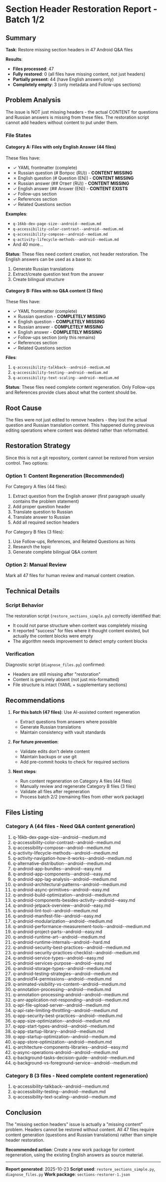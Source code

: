 # Section Header Restoration Report - Batch 1/2

## Summary

**Task**: Restore missing section headers in 47 Android Q&A files

**Results**:
- **Files processed**: 47
- **Fully restored**: 0 (all files have missing content, not just headers)
- **Partially present**: 44 (have English answers only)
- **Completely empty**: 3 (only metadata and Follow-ups sections)

## Problem Analysis

The issue is NOT just missing headers - the actual CONTENT for questions and Russian answers is missing from these files. The restoration script cannot add headers without content to put under them.

### File States

#### Category A: Files with only English Answer (44 files)
These files have:
- ✓ YAML frontmatter (complete)
- ✗ Russian question (# Вопрос (RU)) - **CONTENT MISSING**
- ✗ English question (# Question (EN)) - **CONTENT MISSING**
- ✗ Russian answer (## Ответ (RU)) - **CONTENT MISSING**
- ✓ English answer (## Answer (EN)) - **CONTENT EXISTS**
- ✓ Follow-ups section
- ✓ References section
- ✓ Related Questions section

**Examples**:
- `q-16kb-dex-page-size--android--medium.md`
- `q-accessibility-color-contrast--android--medium.md`
- `q-accessibility-compose--android--medium.md`
- `q-activity-lifecycle-methods--android--medium.md`
- And 40 more...

**Status**: These files need content creation, not header restoration. The English answers can be used as a base to:
1. Generate Russian translations
2. Extract/create question text from the answer
3. Create bilingual structure

#### Category B: Files with no Q&A content (3 files)
These files have:
- ✓ YAML frontmatter (complete)
- ✗ Russian question - **COMPLETELY MISSING**
- ✗ English question - **COMPLETELY MISSING**
- ✗ Russian answer - **COMPLETELY MISSING**
- ✗ English answer - **COMPLETELY MISSING**
- ✓ Follow-ups section (only this remains)
- ✓ References section
- ✓ Related Questions section

**Files**:
1. `q-accessibility-talkback--android--medium.md`
2. `q-accessibility-testing--android--medium.md`
3. `q-accessibility-text-scaling--android--medium.md`

**Status**: These files need complete content regeneration. Only Follow-ups and References provide clues about what the content should be.

## Root Cause

The files were not just edited to remove headers - they lost the actual question and Russian translation content. This happened during previous editing operations where content was deleted rather than reformatted.

## Restoration Strategy

Since this is not a git repository, content cannot be restored from version control. Two options:

### Option 1: Content Regeneration (Recommended)
For Category A files (44 files):
1. Extract question from the English answer (first paragraph usually contains the problem statement)
2. Add proper question header
3. Translate question to Russian
4. Translate answer to Russian
5. Add all required section headers

For Category B files (3 files):
1. Use Follow-ups, References, and Related Questions as hints
2. Research the topic
3. Generate complete bilingual Q&A content

### Option 2: Manual Review
Mark all 47 files for human review and manual content creation.

## Technical Details

### Script Behavior
The restoration script (`restore_sections_simple.py`) correctly identified that:
- It could not parse structure when content was completely missing
- It reported "success" for files where it thought content existed, but actually the content blocks were empty
- The algorithm needs improvement to detect empty content blocks

### Verification
Diagnostic script (`diagnose_files.py`) confirmed:
- Headers are still missing after "restoration"
- Content is genuinely absent (not just mis-formatted)
- File structure is intact (YAML + supplementary sections)

## Recommendations

1. **For this batch (47 files)**: Use AI-assisted content regeneration
   - Extract questions from answers where possible
   - Generate Russian translations
   - Maintain consistency with vault standards

2. **For future prevention**:
   - Validate edits don't delete content
   - Maintain backups or use git
   - Add pre-commit hooks to check for required sections

3. **Next steps**:
   - Run content regeneration on Category A files (44 files)
   - Manually review and regenerate Category B files (3 files)
   - Validate all files after regeneration
   - Process batch 2/2 (remaining files from other work package)

## Files Listing

### Category A (44 files - Need Q&A content generation)
1. q-16kb-dex-page-size--android--medium.md
2. q-accessibility-color-contrast--android--medium.md
3. q-accessibility-compose--android--medium.md
4. q-activity-lifecycle-methods--android--medium.md
5. q-activity-navigation-how-it-works--android--medium.md
6. q-alternative-distribution--android--medium.md
7. q-android-app-bundles--android--easy.md
8. q-android-app-components--android--easy.md
9. q-android-app-lag-analysis--android--medium.md
10. q-android-architectural-patterns--android--medium.md
11. q-android-async-primitives--android--easy.md
12. q-android-build-optimization--android--medium.md
13. q-android-components-besides-activity--android--easy.md
14. q-android-jetpack-overview--android--easy.md
15. q-android-lint-tool--android--medium.md
16. q-android-manifest-file--android--easy.md
17. q-android-modularization--android--medium.md
18. q-android-performance-measurement-tools--android--medium.md
19. q-android-project-parts--android--easy.md
20. q-android-runtime-art--android--medium.md
21. q-android-runtime-internals--android--hard.md
22. q-android-security-best-practices--android--medium.md
23. q-android-security-practices-checklist--android--medium.md
24. q-android-service-types--android--easy.md
25. q-android-services-purpose--android--easy.md
26. q-android-storage-types--android--medium.md
27. q-android-testing-strategies--android--medium.md
28. q-android14-permissions--android--medium.md
29. q-animated-visibility-vs-content--android--medium.md
30. q-annotation-processing--android--medium.md
31. q-annotation-processing-android--android--medium.md
32. q-anr-application-not-responding--android--medium.md
33. q-api-file-upload-server--android--medium.md
34. q-api-rate-limiting-throttling--android--medium.md
35. q-app-security-best-practices--android--medium.md
36. q-app-size-optimization--android--medium.md
37. q-app-start-types-android--android--medium.md
38. q-app-startup-library--android--medium.md
39. q-app-startup-optimization--android--medium.md
40. q-app-store-optimization--android--medium.md
41. q-architecture-components-libraries--android--easy.md
42. q-async-operations-android--android--medium.md
43. q-background-tasks-decision-guide--android--medium.md
44. q-background-vs-foreground-service--android--medium.md

### Category B (3 files - Need complete content regeneration)
1. q-accessibility-talkback--android--medium.md
2. q-accessibility-testing--android--medium.md
3. q-accessibility-text-scaling--android--medium.md

## Conclusion

The "missing section headers" issue is actually a "missing content" problem. Headers cannot be restored without content. All 47 files require content generation (questions and Russian translations) rather than simple header restoration.

**Recommended action**: Create a new work package for content regeneration, using the existing English answers as source material.

---

**Report generated**: 2025-10-23
**Script used**: `restore_sections_simple.py`, `diagnose_files.py`
**Work package**: `sections-restorer-1.json`

